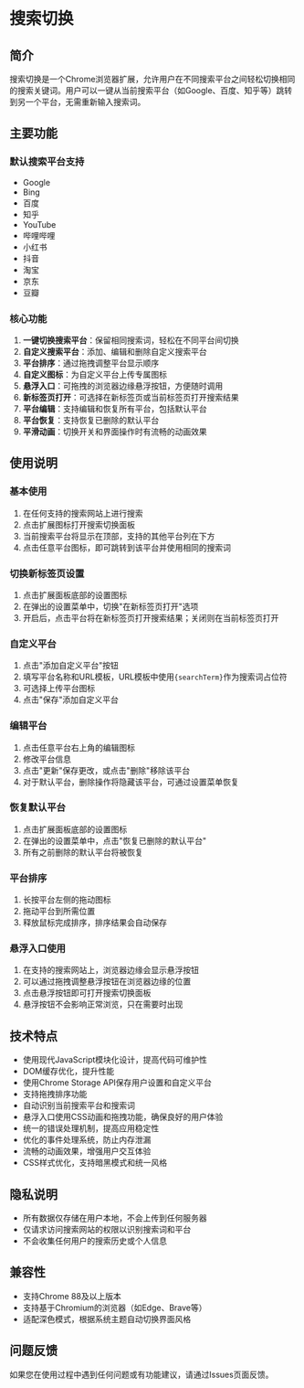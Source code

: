 # 搜索切换

## 简介
搜索切换是一个Chrome浏览器扩展，允许用户在不同搜索平台之间轻松切换相同的搜索关键词。用户可以一键从当前搜索平台（如Google、百度、知乎等）跳转到另一个平台，无需重新输入搜索词。

## 主要功能

### 默认搜索平台支持
- Google
- Bing
- 百度
- 知乎
- YouTube
- 哔哩哔哩
- 小红书
- 抖音
- 淘宝
- 京东
- 豆瓣

### 核心功能
1. **一键切换搜索平台**：保留相同搜索词，轻松在不同平台间切换
2. **自定义搜索平台**：添加、编辑和删除自定义搜索平台
3. **平台排序**：通过拖拽调整平台显示顺序
4. **自定义图标**：为自定义平台上传专属图标
5. **悬浮入口**：可拖拽的浏览器边缘悬浮按钮，方便随时调用
6. **新标签页打开**：可选择在新标签页或当前标签页打开搜索结果
7. **平台编辑**：支持编辑和恢复所有平台，包括默认平台
8. **平台恢复**：支持恢复已删除的默认平台
9. **平滑动画**：切换开关和界面操作时有流畅的动画效果

## 使用说明

### 基本使用
1. 在任何支持的搜索网站上进行搜索
2. 点击扩展图标打开搜索切换面板
3. 当前搜索平台将显示在顶部，支持的其他平台列在下方
4. 点击任意平台图标，即可跳转到该平台并使用相同的搜索词

### 切换新标签页设置
1. 点击扩展面板底部的设置图标
2. 在弹出的设置菜单中，切换"在新标签页打开"选项
3. 开启后，点击平台将在新标签页打开搜索结果；关闭则在当前标签页打开

### 自定义平台
1. 点击"添加自定义平台"按钮
2. 填写平台名称和URL模板，URL模板中使用`{searchTerm}`作为搜索词占位符
3. 可选择上传平台图标
4. 点击"保存"添加自定义平台

### 编辑平台
1. 点击任意平台右上角的编辑图标
2. 修改平台信息
3. 点击"更新"保存更改，或点击"删除"移除该平台
4. 对于默认平台，删除操作将隐藏该平台，可通过设置菜单恢复

### 恢复默认平台
1. 点击扩展面板底部的设置图标
2. 在弹出的设置菜单中，点击"恢复已删除的默认平台"
3. 所有之前删除的默认平台将被恢复

### 平台排序
1. 长按平台左侧的拖动图标
2. 拖动平台到所需位置
3. 释放鼠标完成排序，排序结果会自动保存

### 悬浮入口使用
1. 在支持的搜索网站上，浏览器边缘会显示悬浮按钮
2. 可以通过拖拽调整悬浮按钮在浏览器边缘的位置
3. 点击悬浮按钮即可打开搜索切换面板
4. 悬浮按钮不会影响正常浏览，只在需要时出现

## 技术特点
- 使用现代JavaScript模块化设计，提高代码可维护性
- DOM缓存优化，提升性能
- 使用Chrome Storage API保存用户设置和自定义平台
- 支持拖拽排序功能
- 自动识别当前搜索平台和搜索词
- 悬浮入口使用CSS动画和拖拽功能，确保良好的用户体验
- 统一的错误处理机制，提高应用稳定性
- 优化的事件处理系统，防止内存泄漏
- 流畅的动画效果，增强用户交互体验
- CSS样式优化，支持暗黑模式和统一风格

## 隐私说明
- 所有数据仅存储在用户本地，不会上传到任何服务器
- 仅请求访问搜索网站的权限以识别搜索词和平台
- 不会收集任何用户的搜索历史或个人信息

## 兼容性
- 支持Chrome 88及以上版本
- 支持基于Chromium的浏览器（如Edge、Brave等）
- 适配深色模式，根据系统主题自动切换界面风格

## 问题反馈
如果您在使用过程中遇到任何问题或有功能建议，请通过Issues页面反馈。 